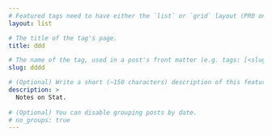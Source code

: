 ```yaml
---
# Featured tags need to have either the `list` or `grid` layout (PRO only).
layout: list

# The title of the tag's page.
title: ddd

# The name of the tag, used in a post's front matter (e.g. tags: [<slug>]).
slug: dddd

# (Optional) Write a short (~150 characters) description of this featured tag.
description: >
  Notes on Stat.
  
# (Optional) You can disable grouping posts by date.
# no_groups: true
---
```

